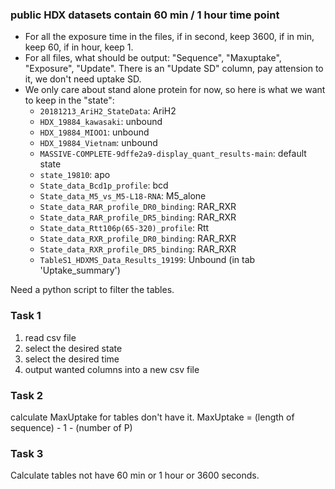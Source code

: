 ### public HDX datasets contain 60 min / 1 hour time point
- For all the exposure time in the files, if in second, keep 3600, if in min, keep 60, if in hour, keep 1.
- For all files, what should be output: "Sequence", "Maxuptake", "Exposure", "Update". There is an "Update SD" column, pay attension to it, we don't need uptake SD.
- We only care about stand alone protein for now, so here is what we want to keep in the "state":
    - `20181213_AriH2_StateData`: AriH2
    - `HDX_19884_kawasaki`: unbound
    - `HDX_19884_MIOO1`: unbound
    - `HDX_19884_Vietnam`: unbound
    - `MASSIVE-COMPLETE-9dffe2a9-display_quant_results-main`: default state
    - `state_19810`: apo
    - `State_data_Bcd1p_profile`: bcd
    - `State_data_M5_vs_M5-L18-RNA`: M5_alone
    - `State_data_RAR_profile_DR0_binding`: RAR_RXR
    - `State_data_RAR_profile_DR5_binding`: RAR_RXR
    - `State_data_Rtt106p(65-320)_profile`: Rtt
    - `State_data_RXR_profile_DR0_binding`: RAR_RXR
    - `State_data_RXR_profile_DR5_binding`: RAR_RXR
    - `TableS1_HDXMS_Data_Results_19199`: Unbound (in tab 'Uptake_summary') 

Need a python script to filter the tables.      

### Task 1
1. read csv file
2. select the desired state
3. select the desired time
4. output wanted columns into a new csv file

### Task 2
calculate MaxUptake for tables don't have it.
MaxUptake = (length of sequence) - 1 - (number of P)

### Task 3
Calculate tables not have 60 min or 1 hour or 3600 seconds.
